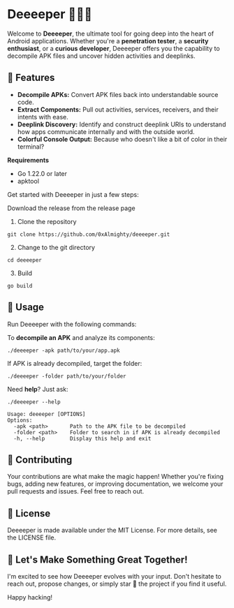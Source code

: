 # Deeeeper 🕵️‍♂️📱

Welcome to **Deeeeper**, the ultimate tool for going deep into the heart of Android applications. Whether you're a **penetration tester**, a **security enthusiast**, or a **curious developer**, Deeeeper offers you the capability to decompile APK files and uncover hidden activities and deeplinks. 
## 🌟 Features

- **Decompile APKs:** Convert APK files back into understandable source code.
- **Extract Components:** Pull out activities, services, receivers, and their intents with ease.
- **Deeplink Discovery:** Identify and construct deeplink URIs to understand how apps communicate internally and with the outside world.
- **Colorful Console Output:** Because who doesn't like a bit of color in their terminal?

**Requirements**

- Go 1.22.0 or later
- apktool

Get started with Deeeeper in just a few steps:

Download the release from the release page

1. Clone the repository
```
git clone https://github.com/0xAlmighty/deeeeper.git
```
2. Change to the git directory
```
cd deeeeper
```
3. Build
```
go build
```
## 🚀 Usage

Run Deeeeper with the following commands:

To **decompile an APK** and analyze its components:

```
./deeeeper -apk path/to/your/app.apk
```

If APK is already decompiled, target the folder:

```
./deeeeper -folder path/to/your/folder
```

Need **help**? Just ask:

```shell
./deeeeper --help

Usage: deeeeper [OPTIONS]
Options:
  -apk <path>       Path to the APK file to be decompiled
  -folder <path>    Folder to search in if APK is already decompiled
  -h, --help        Display this help and exit
```
## 🤝 Contributing

Your contributions are what make the magic happen! Whether you're fixing bugs, adding new features, or improving documentation, we welcome your pull requests and issues. Feel free to reach out.
## 📜 License

Deeeeper is made available under the MIT License. For more details, see the LICENSE file.
## 📢 Let's Make Something Great Together!

I'm excited to see how Deeeeper evolves with your input. Don't hesitate to reach out, propose changes, or simply star 🌟 the project if you find it useful. 

Happy hacking!
